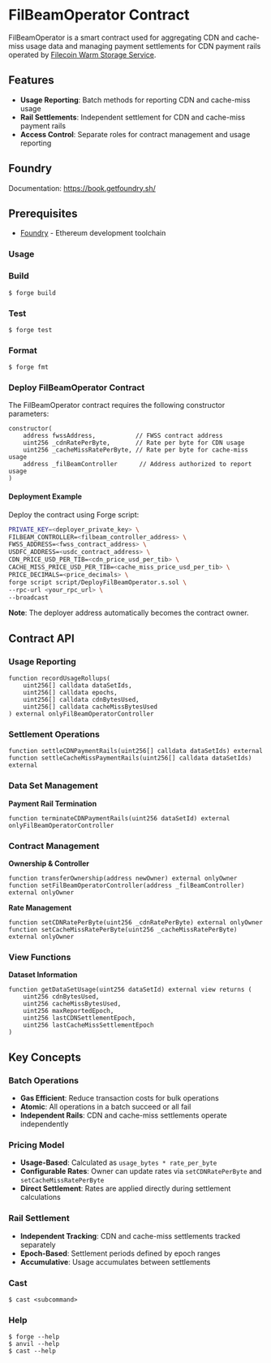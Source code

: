 # FilBeamOperator Contract

FilBeamOperator is a smart contract used for aggregating CDN and cache-miss usage data and managing payment settlements for CDN payment rails operated by [Filecoin Warm Storage Service](https://github.com/FilOzone/filecoin-services).

## Features

- **Usage Reporting**: Batch methods for reporting CDN and cache-miss usage
- **Rail Settlements**: Independent settlement for CDN and cache-miss payment rails
- **Access Control**: Separate roles for contract management and usage reporting

## Foundry

Documentation: https://book.getfoundry.sh/

## Prerequisites
- [Foundry](https://getfoundry.sh/) - Ethereum development toolchain

### Usage

### Build

```shell
$ forge build
```

### Test

```shell
$ forge test
```

### Format

```shell
$ forge fmt
```

### Deploy FilBeamOperator Contract

The FilBeamOperator contract requires the following constructor parameters:

```solidity
constructor(
    address fwssAddress,           // FWSS contract address
    uint256 _cdnRatePerByte,       // Rate per byte for CDN usage
    uint256 _cacheMissRatePerByte, // Rate per byte for cache-miss usage
    address _filBeamController      // Address authorized to report usage
)
```

#### Deployment Example

Deploy the contract using Forge script:

```bash
PRIVATE_KEY=<deployer_private_key> \
FILBEAM_CONTROLLER=<filbeam_controller_address> \
FWSS_ADDRESS=<fwss_contract_address> \
USDFC_ADDRESS=<usdc_contract_address> \
CDN_PRICE_USD_PER_TIB=<cdn_price_usd_per_tib> \
CACHE_MISS_PRICE_USD_PER_TIB=<cache_miss_price_usd_per_tib> \
PRICE_DECIMALS=<price_decimals> \
forge script script/DeployFilBeamOperator.s.sol \
--rpc-url <your_rpc_url> \
--broadcast
```

**Note**: The deployer address automatically becomes the contract owner.

## Contract API

### Usage Reporting

```solidity
function recordUsageRollups(
    uint256[] calldata dataSetIds,
    uint256[] calldata epochs,
    uint256[] calldata cdnBytesUsed,
    uint256[] calldata cacheMissBytesUsed
) external onlyFilBeamOperatorController
```

### Settlement Operations

```solidity
function settleCDNPaymentRails(uint256[] calldata dataSetIds) external
function settleCacheMissPaymentRails(uint256[] calldata dataSetIds) external
```

### Data Set Management

**Payment Rail Termination**
```solidity
function terminateCDNPaymentRails(uint256 dataSetId) external onlyFilBeamOperatorController
```

### Contract Management

**Ownership & Controller**
```solidity
function transferOwnership(address newOwner) external onlyOwner
function setFilBeamOperatorController(address _filBeamController) external onlyOwner
```

**Rate Management**
```solidity
function setCDNRatePerByte(uint256 _cdnRatePerByte) external onlyOwner
function setCacheMissRatePerByte(uint256 _cacheMissRatePerByte) external onlyOwner
```

### View Functions

**Dataset Information**
```solidity
function getDataSetUsage(uint256 dataSetId) external view returns (
    uint256 cdnBytesUsed,
    uint256 cacheMissBytesUsed,
    uint256 maxReportedEpoch,
    uint256 lastCDNSettlementEpoch,
    uint256 lastCacheMissSettlementEpoch
)
```

## Key Concepts

### Batch Operations
- **Gas Efficient**: Reduce transaction costs for bulk operations
- **Atomic**: All operations in a batch succeed or all fail
- **Independent Rails**: CDN and cache-miss settlements operate independently

### Pricing Model
- **Usage-Based**: Calculated as `usage_bytes * rate_per_byte`
- **Configurable Rates**: Owner can update rates via `setCDNRatePerByte` and `setCacheMissRatePerByte`
- **Direct Settlement**: Rates are applied directly during settlement calculations

### Rail Settlement 
- **Independent Tracking**: CDN and cache-miss settlements tracked separately
- **Epoch-Based**: Settlement periods defined by epoch ranges
- **Accumulative**: Usage accumulates between settlements

### Cast

```shell
$ cast <subcommand>
```

### Help

```shell
$ forge --help
$ anvil --help
$ cast --help
```
